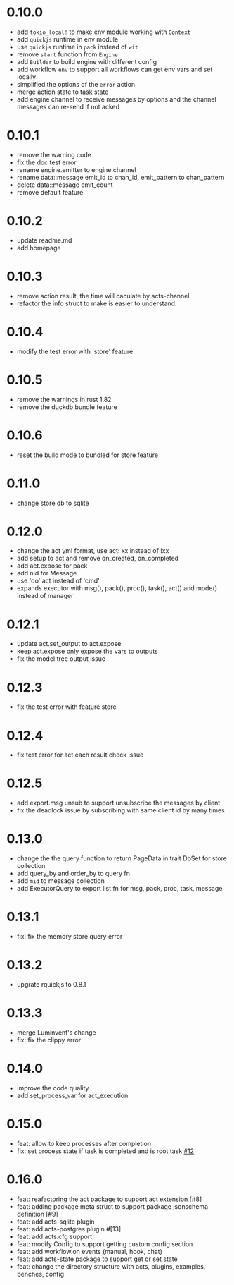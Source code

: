 # 0.10.0

- add `tokio_local!` to make env module working with `Context`
- add `quickjs` runtime in env module
- use `quickjs` runtime in `pack` instead of `wit`
- remove `start` function from `Engine`
- add `Builder` to build engine with different config
- add workflow `env` to support all workflows can get env vars and set locally
- simplified the options of the `error` action
- merge action state to task state
- add engine channel to receive messages by options and the channel messages can re-send if not acked

# 0.10.1

- remove the warning code
- fix the doc test error
- rename engine.emitter to engine.channel
- rename data::message emit_id to chan_id, emit_pattern to chan_pattern
- delete data::message emit_count
- remove default feature

# 0.10.2

- update readme.md
- add homepage

# 0.10.3

- remove action result, the time will caculate by acts-channel
- refactor the info struct to make is easier to understand.

# 0.10.4

- modify the test error with 'store' feature

# 0.10.5

- remove the warnings in rust 1.82
- remove the duckdb bundle feature

# 0.10.6

- reset the build mode to bundled for store feature

# 0.11.0

- change store db to sqlite

# 0.12.0

- change the act yml format, use act: xx instead of !xx
- add setup to act and remove on_created, on_completed
- add act.expose for pack
- add nid for Message
- use 'do' act instead of 'cmd'
- expands executor with msg(), pack(), proc(), task(), act() and mode() instead of manager

# 0.12.1

- update act.set_output to act.expose
- keep act.expose only expose the vars to outputs
- fix the model tree output issue

# 0.12.3

- fix the test error with feature store

# 0.12.4

- fix test error for act each result check issue

# 0.12.5

- add export.msg unsub to support unsubscribe the messages by client
- fix the deadlock issue by subscribing with same client id by many times

# 0.13.0

- change the the query function to return PageData in trait DbSet for store collection
- add query_by and order_by to query fn
- add `mid` to message collection
- add ExecutorQuery to export list fn for msg, pack, proc, task, message

# 0.13.1

- fix: fix the memory store query error

# 0.13.2

- upgrate rquickjs to 0.8.1

# 0.13.3

- merge Luminvent's change
- fix: fix the clippy error

# 0.14.0

- improve the code quality
- add set_process_var for act_execution

# 0.15.0

- feat: allow to keep processes after completion
- fix: set process state if task is completed and is root task [#12](https://github.com/yaojianpin/acts/issues/12)

# 0.16.0

- feat: reafactoring the act package to support act extension [#8]
- feat: adding package meta struct to support package jsonschema definition [#9]
- feat: add acts-sqlite plugin
- feat: add acts-postgres plugin #[13]
- feat: add acts.cfg support
- feat: modify Config to support getting custom config section
- feat: add workflow.on events (manual, hook, chat)
- feat: add acts-state package to support get or set state
- feat: change the directory structure with acts, plugins, examples, benches, config